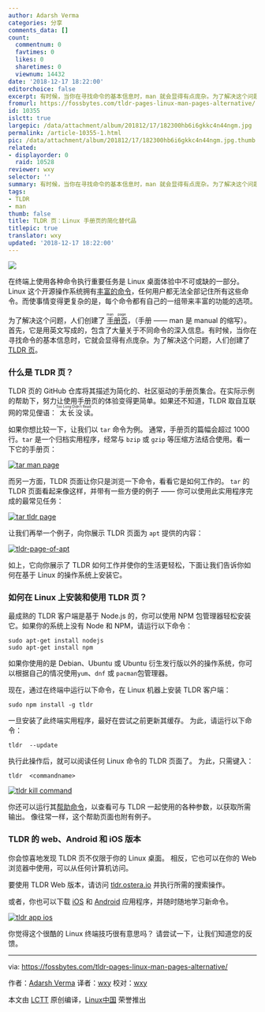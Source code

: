 ```yaml
---
author: Adarsh Verma
categories: 分享
comments_data: []
count:
  commentnum: 0
  favtimes: 0
  likes: 0
  sharetimes: 0
  viewnum: 14432
date: '2018-12-17 18:22:00'
editorchoice: false
excerpt: 有时候，当你在寻找命令的基本信息时，man 就会显得有点庞杂。为了解决这个问题，人们创建了TLDR 页。
fromurl: https://fossbytes.com/tldr-pages-linux-man-pages-alternative/
id: 10355
islctt: true
largepic: /data/attachment/album/201812/17/182300hb6i6gkkc4n44ngm.jpg
permalink: /article-10355-1.html
pic: /data/attachment/album/201812/17/182300hb6i6gkkc4n44ngm.jpg.thumb.jpg
related:
- displayorder: 0
  raid: 10528
reviewer: wxy
selector: ''
summary: 有时候，当你在寻找命令的基本信息时，man 就会显得有点庞杂。为了解决这个问题，人们创建了TLDR 页。
tags:
- TLDR
- man
thumb: false
title: TLDR 页：Linux 手册页的简化替代品
titlepic: true
translator: wxy
updated: '2018-12-17 18:22:00'
---
```


![](/data/attachment/album/201812/17/182300hb6i6gkkc4n44ngm.jpg)


在终端上使用各种命令执行重要任务是 Linux 桌面体验中不可或缺的一部分。Linux 这个开源操作系统拥有[丰富的命令](https://fossbytes.com/a-z-list-linux-command-line-reference/)，任何用户都无法全部记住所有这些命令。而使事情变得更复杂的是，每个命令都有自己的一组带来丰富的功能的选项。


为了解决这个问题，人们创建了<ruby> <a href="https://fossbytes.com/linux-lexicon-man-pages-navigation/">  手册页 </a> <rt>  man page </rt></ruby>，（手册 —— man 是 manual 的缩写）。首先，它是用英文写成的，包含了大量关于不同命令的深入信息。有时候，当你在寻找命令的基本信息时，它就会显得有点庞杂。为了解决这个问题，人们创建了[TLDR 页](https://github.com/tldr-pages/tldr)。


### 什么是 TLDR 页？


TLDR 页的 GitHub 仓库将其描述为简化的、社区驱动的手册页集合。在实际示例的帮助下，努力让使用手册页的体验变得更简单。如果还不知道，TLDR 取自互联网的常见俚语：<ruby> 太长没读 <rt>  Too Long Didn’t Read </rt></ruby>。


如果你想比较一下，让我们以 `tar` 命令为例。 通常，手册页的篇幅会超过 1000 行。`tar` 是一个归档实用程序，经常与 `bzip` 或 `gzip` 等压缩方法结合使用。看一下它的手册页：


[![tar man page](/data/attachment/album/201812/17/182301yb4vvlotbn2aa21v.jpg)](https://fossbytes.com/wp-content/uploads/2017/11/tar-man-page.jpg)


而另一方面，TLDR 页面让你只是浏览一下命令，看看它是如何工作的。 `tar` 的 TLDR 页面看起来像这样，并带有一些方便的例子 —— 你可以使用此实用程序完成的最常见任务：


[![tar tldr page](/data/attachment/album/201812/17/182302bec0dzlsm68vw8pc.jpg)](https://fossbytes.com/wp-content/uploads/2017/11/tar-tldr-page.jpg)


让我们再举一个例子，向你展示 TLDR 页面为 `apt` 提供的内容：


[![tldr-page-of-apt](/data/attachment/album/201812/17/182304amrk3y3nkkkkymr7.jpg)](https://fossbytes.com/wp-content/uploads/2017/11/tldr-page-of-apt.jpg)


如上，它向你展示了 TLDR 如何工作并使你的生活更轻松，下面让我们告诉你如何在基于 Linux 的操作系统上安装它。


### 如何在 Linux 上安装和使用 TLDR 页？


最成熟的 TLDR 客户端是基于 Node.js 的，你可以使用 NPM 包管理器轻松安装它。如果你的系统上没有 Node 和 NPM，请运行以下命令：



```
sudo apt-get install nodejs
sudo apt-get install npm 
```

如果你使用的是 Debian、Ubuntu 或 Ubuntu 衍生发行版以外的操作系统，你可以根据自己的情况使用`yum`、`dnf` 或 `pacman`包管理器。


现在，通过在终端中运行以下命令，在 Linux 机器上安装 TLDR 客户端：



```
sudo npm install -g tldr 
```

一旦安装了此终端实用程序，最好在尝试之前更新其缓存。 为此，请运行以下命令：



```
tldr  --update 
```

执行此操作后，就可以阅读任何 Linux 命令的 TLDR 页面了。 为此，只需键入：



```
tldr  <commandname> 
```

[![tldr kill command](/data/attachment/album/201812/17/182305nfggnzde556wggn1.jpg)](https://fossbytes.com/wp-content/uploads/2017/11/tldr-kill-command.jpg)


你还可以运行其[帮助命令](https://github.com/tldr-pages/tldr-node-client)，以查看可与 TLDR 一起使用的各种参数，以获取所需输出。 像往常一样，这个帮助页面也附有例子。


### TLDR 的 web、Android 和 iOS 版本


你会惊喜地发现 TLDR 页不仅限于你的 Linux 桌面。 相反，它也可以在你的 Web 浏览器中使用，可以从任何计算机访问。


要使用 TLDR Web 版本，请访问 [tldr.ostera.io](https://tldr.ostera.io/) 并执行所需的搜索操作。


或者，你也可以下载 [iOS](https://itunes.apple.com/us/app/tldt-pages/id1071725095?ls=1&mt=8) 和 [Android](https://play.google.com/store/apps/details?id=io.github.hidroh.tldroid) 应用程序，并随时随地学习新命令。


[![tldr app ios](/data/attachment/album/201812/17/182306qvccc9dba292429a.jpg)](https://fossbytes.com/wp-content/uploads/2017/11/tldr-app-ios.jpg)


你觉得这个很酷的 Linux 终端技巧很有意思吗？ 请尝试一下，让我们知道您的反馈。




---


via: <https://fossbytes.com/tldr-pages-linux-man-pages-alternative/>


作者：[Adarsh Verma](https://fossbytes.com/author/adarsh/) 译者：[wxy](https://github.com/wxy) 校对：[wxy](https://github.com/wxy)


本文由 [LCTT](https://github.com/LCTT/TranslateProject) 原创编译，[Linux中国](https://linux.cn/) 荣誉推出